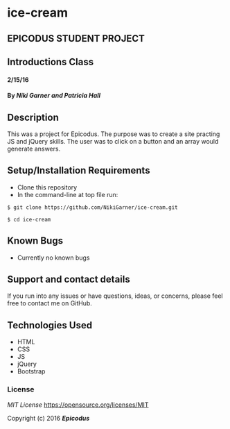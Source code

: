 # ice-cream
## EPICODUS STUDENT PROJECT
## Introductions Class

#### 2/15/16

#### By _**Niki Garner and Patricia Hall**_

## Description
This was a project for Epicodus. The purpose was to create a site practing JS and jQuery skills. The user was to click on a button and an array would generate answers.
## Setup/Installation Requirements

* Clone this repository
* In the command-line at top file run:
```
$ git clone https://github.com/NikiGarner/ice-cream.git
```
```
$ cd ice-cream
```

## Known Bugs

* Currently no known bugs

## Support and contact details

If you run into any issues or have questions, ideas, or concerns, please feel free to contact me on GitHub.

## Technologies Used

* HTML
* CSS
* JS
* jQuery
* Bootstrap


### License

*MIT License*
<a href="https://opensource.org/licenses/MIT">https://opensource.org/licenses/MIT</a>

Copyright (c) 2016 **_Epicodus_**
